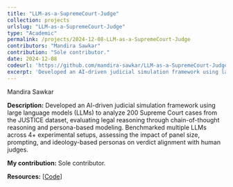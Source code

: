 ```yaml
---
title: "LLM-as-a-SupremeCourt-Judge"
collection: projects
urlslug: "LLM-as-a-SupremeCourt-Judge"
type: "Academic"
permalink: /projects/2024-12-08-LLM-as-a-SupremeCourt-Judge
contributors: "Mandira Sawkar"
contribution: "Sole contributor."
date: 2024-12-08
codeurl: 'https://github.com/mandira-sawkar/LLM-as-a-SupremeCourt-Judge'
excerpt: 'Developed an AI-driven judicial simulation framework using large language models (LLMs) to analyze 200 Supreme Court cases from the JUSTICE dataset.'
---
```


Mandira Sawkar

**Description:**
Developed an AI-driven judicial simulation framework using large language models (LLMs) to analyze 200 Supreme Court cases from the JUSTICE dataset, evaluating legal reasoning through chain-of-thought reasoning and persona-based modeling. Benchmarked multiple LLMs across 4+ experimental setups, assessing the impact of panel size, prompting, and ideology-based personas on verdict alignment with human judges.

**My contribution:**
Sole contributor.

**Resources:** [[Code](https://github.com/mandira-sawkar/LLM-as-a-SupremeCourt-Judge)]
